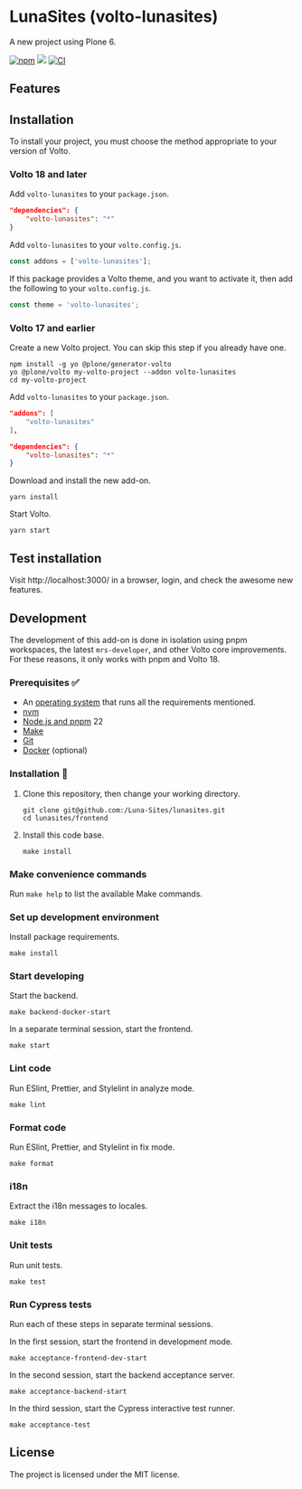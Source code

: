 # LunaSites (volto-lunasites)

A new project using Plone 6.

[![npm](https://img.shields.io/npm/v/volto-lunasites)](https://www.npmjs.com/package/volto-lunasites)
[![](https://img.shields.io/badge/-Storybook-ff4785?logo=Storybook&logoColor=white&style=flat-square)](https://luna-sites.github.io/volto-lunasites/)
[![CI](https://github.com/luna-sites/lunasites/actions/workflows/main.yml/badge.svg)](https://github.com/luna-sites/lunasites/actions/workflows/main.yml)


## Features 

<!-- List your awesome features here -->

## Installation

To install your project, you must choose the method appropriate to your version of Volto.


### Volto 18 and later

Add `volto-lunasites` to your `package.json`.

```json
"dependencies": {
    "volto-lunasites": "*"
}
```

Add `volto-lunasites` to your `volto.config.js`.

```javascript
const addons = ['volto-lunasites'];
```

If this package provides a Volto theme, and you want to activate it, then add the following to your `volto.config.js`.

```javascript
const theme = 'volto-lunasites';
```

### Volto 17 and earlier

Create a new Volto project.
You can skip this step if you already have one.

```
npm install -g yo @plone/generator-volto
yo @plone/volto my-volto-project --addon volto-lunasites
cd my-volto-project
```

Add `volto-lunasites` to your `package.json`.

```JSON
"addons": [
    "volto-lunasites"
],

"dependencies": {
    "volto-lunasites": "*"
}
```

Download and install the new add-on.

```
yarn install
```

Start Volto.

```
yarn start
```

## Test installation

Visit http://localhost:3000/ in a browser, login, and check the awesome new features.


## Development

The development of this add-on is done in isolation using pnpm workspaces, the latest `mrs-developer`, and other Volto core improvements.
For these reasons, it only works with pnpm and Volto 18.


### Prerequisites ✅

-   An [operating system](https://6.docs.plone.org/install/create-project-cookieplone.html#prerequisites-for-installation) that runs all the requirements mentioned.
-   [nvm](https://6.docs.plone.org/install/create-project-cookieplone.html#nvm)
-   [Node.js and pnpm](https://6.docs.plone.org/install/create-project.html#node-js) 22
-   [Make](https://6.docs.plone.org/install/create-project-cookieplone.html#make)
-   [Git](https://6.docs.plone.org/install/create-project-cookieplone.html#git)
-   [Docker](https://docs.docker.com/get-started/get-docker/) (optional)

### Installation 🔧

1.  Clone this repository, then change your working directory.

    ```shell
    git clone git@github.com:/Luna-Sites/lunasites.git
    cd lunasites/frontend
    ```

2.  Install this code base.

    ```shell
    make install
    ```


### Make convenience commands

Run `make help` to list the available Make commands.


### Set up development environment

Install package requirements.

```shell
make install
```

### Start developing

Start the backend.

```shell
make backend-docker-start
```

In a separate terminal session, start the frontend.

```shell
make start
```

### Lint code

Run ESlint, Prettier, and Stylelint in analyze mode.

```shell
make lint
```

### Format code

Run ESlint, Prettier, and Stylelint in fix mode.

```shell
make format
```

### i18n

Extract the i18n messages to locales.

```shell
make i18n
```

### Unit tests

Run unit tests.

```shell
make test
```

### Run Cypress tests

Run each of these steps in separate terminal sessions.

In the first session, start the frontend in development mode.

```shell
make acceptance-frontend-dev-start
```

In the second session, start the backend acceptance server.

```shell
make acceptance-backend-start
```

In the third session, start the Cypress interactive test runner.

```shell
make acceptance-test
```

## License

The project is licensed under the MIT license.

